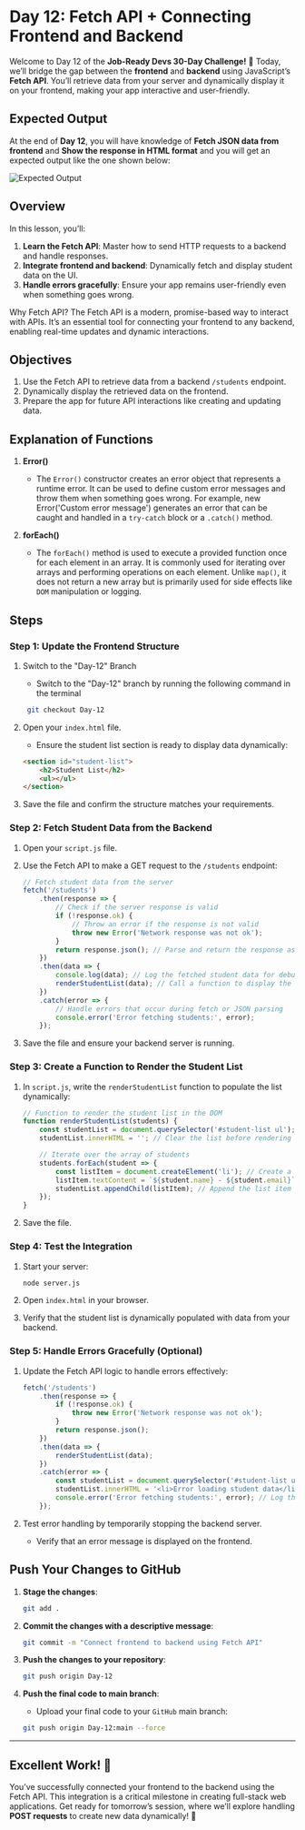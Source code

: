 # Day 12: Fetch API + Connecting Frontend and Backend

Welcome to Day 12 of the **Job-Ready Devs 30-Day Challenge!** 🎉 Today, we’ll bridge the gap between the **frontend** and **backend** using JavaScript’s **Fetch API**. You’ll retrieve data from your server and dynamically display it on your frontend, making your app interactive and user-friendly.

## Expected Output 
At the end of **Day 12**, you will have knowledge of **Fetch JSON data from frontend** and **Show the response in HTML format** and you will get an expected output like the one shown below:

![Expected Output](https://gfxvsstorage.blob.core.windows.net/gfxvscontainer/Day12.gif)

## Overview
In this lesson, you’ll:

1. **Learn the Fetch API**: Master how to send HTTP requests to a backend and handle responses.
2. **Integrate frontend and backend**: Dynamically fetch and display student data on the UI.
3. **Handle errors gracefully**: Ensure your app remains user-friendly even when something goes wrong.  

Why Fetch API?
The Fetch API is a modern, promise-based way to interact with APIs. It’s an essential tool for connecting your frontend to any backend, enabling real-time updates and dynamic interactions.


## Objectives
1. Use the Fetch API to retrieve data from a backend `/students` endpoint.
2. Dynamically display the retrieved data on the frontend.
3. Prepare the app for future API interactions like creating and updating data.

## Explanation of Functions
1. **Error()**
    - The `Error()` constructor creates an error object that represents a runtime error. It can be used to define custom error messages and throw them when something goes wrong. For example, new Error('Custom error message') generates an error that can be caught and handled in a `try-catch` block or a `.catch()` method.

2. **forEach()**
    - The `forEach()` method is used to execute a provided function once for each element in an array. It is commonly used for iterating over arrays and performing operations on each element. Unlike `map()`, it does not return a new array but is primarily used for side effects like `DOM` manipulation or logging.


## Steps
### Step 1: Update the Frontend Structure
1. Switch to the "Day-12" Branch
    - Switch to the "Day-12" branch by running the following command in the terminal
    ```bash
     git checkout Day-12
    ```

2. Open your `index.html` file.
    - Ensure the student list section is ready to display data dynamically:

    ```html
    <section id="student-list">
        <h2>Student List</h2>
        <ul></ul>
    </section>
    ```

3. Save the file and confirm the structure matches your requirements.


### Step 2: Fetch Student Data from the Backend
1. Open your `script.js` file.
2. Use the Fetch API to make a GET request to the `/students` endpoint:
    ```javascript
    // Fetch student data from the server
    fetch('/students')
        .then(response => {
            // Check if the server response is valid
            if (!response.ok) {
                // Throw an error if the response is not valid
                throw new Error('Network response was not ok');
            }
            return response.json(); // Parse and return the response as JSON
        })
        .then(data => {
            console.log(data); // Log the fetched student data for debugging
            renderStudentList(data); // Call a function to display the data
        })
        .catch(error => {
            // Handle errors that occur during fetch or JSON parsing
            console.error('Error fetching students:', error);
        });
    ```

3. Save the file and ensure your backend server is running.

### Step 3: Create a Function to Render the Student List
1. In `script.js`, write the `renderStudentList` function to populate the list dynamically:
    ```javascript
    // Function to render the student list in the DOM
    function renderStudentList(students) {
        const studentList = document.querySelector('#student-list ul'); // Select the student list container
        studentList.innerHTML = ''; // Clear the list before rendering

        // Iterate over the array of students
        students.forEach(student => {
            const listItem = document.createElement('li'); // Create a new list item element
            listItem.textContent = `${student.name} - ${student.email}`; // Set the content to the student's name and email
            studentList.appendChild(listItem); // Append the list item to the student list
        });
    }
    ```

2. Save the file.


### Step 4: Test the Integration
1. Start your server:
    ```bash
    node server.js
    ```

2. Open `index.html` in your browser.
3. Verify that the student list is dynamically populated with data from your backend.


### Step 5: Handle Errors Gracefully (Optional)
1. Update the Fetch API logic to handle errors effectively:
    ```javascript
    fetch('/students')
        .then(response => {
            if (!response.ok) {
                throw new Error('Network response was not ok');
            }
            return response.json();
        })
        .then(data => {
            renderStudentList(data);
        })
        .catch(error => {
            const studentList = document.querySelector('#student-list ul');
            studentList.innerHTML = '<li>Error loading student data</li>'; // Display error message in the UI
            console.error('Error fetching students:', error); // Log the error for debugging
        });
    ```

2. Test error handling by temporarily stopping the backend server.
    - Verify that an error message is displayed on the frontend.


## Push Your Changes to GitHub
1. **Stage the changes**:
    ```bash
    git add .
    ```

2. **Commit the changes with a descriptive message**:
    ```bash
    git commit -m "Connect frontend to backend using Fetch API"
    ```

3. **Push the changes to your repository**:
    ```bash
    git push origin Day-12
    ```

4. **Push the final code to main branch**:
    - Upload your final code to your `GitHub` main branch:
    ```bash
    git push origin Day-12:main --force
    ```

---

## Excellent Work! 🎉
You’ve successfully connected your frontend to the backend using the Fetch API. This integration is a critical milestone in creating full-stack web applications. Get ready for tomorrow’s session, where we’ll explore handling **POST requests** to create new data dynamically! 🚀
